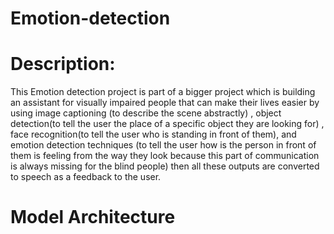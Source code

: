 # Emotion-detection
# Description:
This Emotion detection project is part of a bigger project which is building an assistant for visually impaired people that can make their lives easier by using image captioning (to describe the scene abstractly) , object detection(to tell the user the place of a specific object they are looking for) , face recognition(to tell the user who is standing in front of them), and emotion detection techniques (to tell the user how is the person in front of them is feeling from the way they look because this part of communication is always missing for the blind people)  then all these outputs are converted to speech as a feedback to the user.
# Model Architecture


